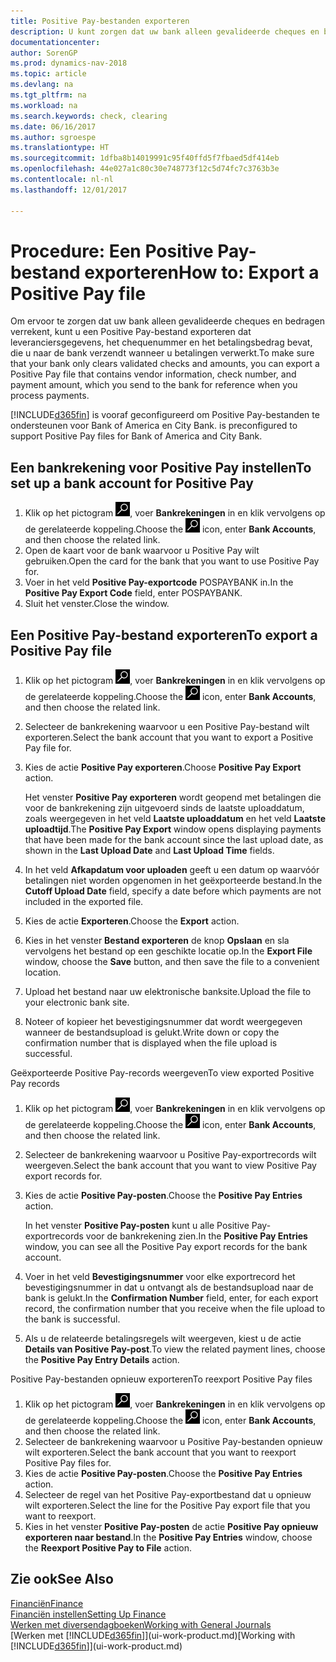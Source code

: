 ```yaml
---
title: Positive Pay-bestanden exporteren
description: U kunt zorgen dat uw bank alleen gevalideerde cheques en bedragen verrekent door een Positive Pay-bestand te exporteren dat gegevens over leveranciers en betalingen bevat.
documentationcenter: 
author: SorenGP
ms.prod: dynamics-nav-2018
ms.topic: article
ms.devlang: na
ms.tgt_pltfrm: na
ms.workload: na
ms.search.keywords: check, clearing
ms.date: 06/16/2017
ms.author: sgroespe
ms.translationtype: HT
ms.sourcegitcommit: 1dfba8b14019991c95f40ffd5f7fbaed5df414eb
ms.openlocfilehash: 44e027a1c80c30e748773f12c5d74fc7c3763b3e
ms.contentlocale: nl-nl
ms.lasthandoff: 12/01/2017

---
```

# <a name="how-to-export-a-positive-pay-file"></a><span data-ttu-id="c6b33-103">Procedure: Een Positive Pay-bestand exporteren</span><span class="sxs-lookup"><span data-stu-id="c6b33-103">How to: Export a Positive Pay file</span></span>
<span data-ttu-id="c6b33-104">Om ervoor te zorgen dat uw bank alleen gevalideerde cheques en bedragen verrekent, kunt u een Positive Pay-bestand exporteren dat leveranciersgegevens, het chequenummer en het betalingsbedrag bevat, die u naar de bank verzendt wanneer u betalingen verwerkt.</span><span class="sxs-lookup"><span data-stu-id="c6b33-104">To make sure that your bank only clears validated checks and amounts, you can export a Positive Pay file that contains vendor information, check number, and payment amount, which you send to the bank for reference when you process payments.</span></span>

[!INCLUDE[d365fin](includes/d365fin_md.md)]<span data-ttu-id="c6b33-105"> is vooraf geconfigureerd om Positive Pay-bestanden te ondersteunen voor Bank of America en City Bank.</span><span class="sxs-lookup"><span data-stu-id="c6b33-105"> is preconfigured to support Positive Pay files for Bank of America and City Bank.</span></span>

## <a name="to-set-up-a-bank-account-for-positive-pay"></a><span data-ttu-id="c6b33-106">Een bankrekening voor Positive Pay instellen</span><span class="sxs-lookup"><span data-stu-id="c6b33-106">To set up a bank account for Positive Pay</span></span>
1. <span data-ttu-id="c6b33-107">Klik op het pictogram ![Zoeken naar pagina of rapport](media/ui-search/search_small.png "pictogram Zoeken naar pagina of rapport"), voer **Bankrekeningen** in en klik vervolgens op de gerelateerde koppeling.</span><span class="sxs-lookup"><span data-stu-id="c6b33-107">Choose the ![Search for Page or Report](media/ui-search/search_small.png "Search for Page or Report icon") icon, enter **Bank Accounts**, and then choose the related link.</span></span>
2. <span data-ttu-id="c6b33-108">Open de kaart voor de bank waarvoor u Positive Pay wilt gebruiken.</span><span class="sxs-lookup"><span data-stu-id="c6b33-108">Open the card for the bank that you want to use Positive Pay for.</span></span>
3. <span data-ttu-id="c6b33-109">Voer in het veld **Positive Pay-exportcode** POSPAYBANK in.</span><span class="sxs-lookup"><span data-stu-id="c6b33-109">In the **Positive Pay Export Code** field, enter POSPAYBANK.</span></span>
4. <span data-ttu-id="c6b33-110">Sluit het venster.</span><span class="sxs-lookup"><span data-stu-id="c6b33-110">Close the window.</span></span>

## <a name="to-export-a-positive-pay-file"></a><span data-ttu-id="c6b33-111">Een Positive Pay-bestand exporteren</span><span class="sxs-lookup"><span data-stu-id="c6b33-111">To export a Positive Pay file</span></span>
1. <span data-ttu-id="c6b33-112">Klik op het pictogram ![Zoeken naar pagina of rapport](media/ui-search/search_small.png "pictogram Zoeken naar pagina of rapport"), voer **Bankrekeningen** in en klik vervolgens op de gerelateerde koppeling.</span><span class="sxs-lookup"><span data-stu-id="c6b33-112">Choose the ![Search for Page or Report](media/ui-search/search_small.png "Search for Page or Report icon") icon, enter **Bank Accounts**, and then choose the related link.</span></span>
2. <span data-ttu-id="c6b33-113">Selecteer de bankrekening waarvoor u een Positive Pay-bestand wilt exporteren.</span><span class="sxs-lookup"><span data-stu-id="c6b33-113">Select the bank account that you want to export a Positive Pay file for.</span></span>
3. <span data-ttu-id="c6b33-114">Kies de actie **Positive Pay exporteren**.</span><span class="sxs-lookup"><span data-stu-id="c6b33-114">Choose **Positive Pay Export** action.</span></span>

    <span data-ttu-id="c6b33-115">Het venster **Positive Pay exporteren** wordt geopend met betalingen die voor de bankrekening zijn uitgevoerd sinds de laatste uploaddatum, zoals weergegeven in het veld **Laatste uploaddatum** en het veld **Laatste uploadtijd**.</span><span class="sxs-lookup"><span data-stu-id="c6b33-115">The **Positive Pay Export** window opens displaying payments that have been made for the bank account since the last upload date, as shown in the **Last Upload Date** and **Last Upload Time** fields.</span></span>
4. <span data-ttu-id="c6b33-116">In het veld **Afkapdatum voor uploaden** geeft u een datum op waarvóór betalingen niet worden opgenomen in het geëxporteerde bestand.</span><span class="sxs-lookup"><span data-stu-id="c6b33-116">In the **Cutoff Upload Date** field, specify a date before which payments are not included in the exported file.</span></span>
5. <span data-ttu-id="c6b33-117">Kies de actie **Exporteren**.</span><span class="sxs-lookup"><span data-stu-id="c6b33-117">Choose the **Export** action.</span></span>
6. <span data-ttu-id="c6b33-118">Kies in het venster **Bestand exporteren** de knop **Opslaan** en sla vervolgens het bestand op een geschikte locatie op.</span><span class="sxs-lookup"><span data-stu-id="c6b33-118">In the **Export File** window, choose the **Save** button, and then save the file to a convenient location.</span></span>
7. <span data-ttu-id="c6b33-119">Upload het bestand naar uw elektronische banksite.</span><span class="sxs-lookup"><span data-stu-id="c6b33-119">Upload the file to your electronic bank site.</span></span>
8. <span data-ttu-id="c6b33-120">Noteer of kopieer het bevestigingsnummer dat wordt weergegeven wanneer de bestandsupload is gelukt.</span><span class="sxs-lookup"><span data-stu-id="c6b33-120">Write down or copy the confirmation number that is displayed when the file upload is successful.</span></span>

<span data-ttu-id="c6b33-121">Geëxporteerde Positive Pay-records weergeven</span><span class="sxs-lookup"><span data-stu-id="c6b33-121">To view exported Positive Pay records</span></span>

1. <span data-ttu-id="c6b33-122">Klik op het pictogram ![Zoeken naar pagina of rapport](media/ui-search/search_small.png "pictogram Zoeken naar pagina of rapport"), voer **Bankrekeningen** in en klik vervolgens op de gerelateerde koppeling.</span><span class="sxs-lookup"><span data-stu-id="c6b33-122">Choose the ![Search for Page or Report](media/ui-search/search_small.png "Search for Page or Report icon") icon, enter **Bank Accounts**, and then choose the related link.</span></span>
2. <span data-ttu-id="c6b33-123">Selecteer de bankrekening waarvoor u Positive Pay-exportrecords wilt weergeven.</span><span class="sxs-lookup"><span data-stu-id="c6b33-123">Select the bank account that you want to view Positive Pay export records for.</span></span>
3. <span data-ttu-id="c6b33-124">Kies de actie **Positive Pay-posten**.</span><span class="sxs-lookup"><span data-stu-id="c6b33-124">Choose the **Positive Pay Entries** action.</span></span>

    <span data-ttu-id="c6b33-125">In het venster **Positive Pay-posten** kunt u alle Positive Pay-exportrecords voor de bankrekening zien.</span><span class="sxs-lookup"><span data-stu-id="c6b33-125">In the **Positive Pay Entries** window, you can see all the Positive Pay export records for the bank account.</span></span>
4. <span data-ttu-id="c6b33-126">Voer in het veld **Bevestigingsnummer** voor elke exportrecord het bevestigingsnummer in dat u ontvangt als de bestandsupload naar de bank is gelukt.</span><span class="sxs-lookup"><span data-stu-id="c6b33-126">In the **Confirmation Number** field, enter, for each export record, the confirmation number that you receive when the file upload to the bank is successful.</span></span>
5. <span data-ttu-id="c6b33-127">Als u de relateerde betalingsregels wilt weergeven, kiest u de actie **Details van Positive Pay-post**.</span><span class="sxs-lookup"><span data-stu-id="c6b33-127">To view the related payment lines, choose the **Positive Pay Entry Details** action.</span></span>

<span data-ttu-id="c6b33-128">Positive Pay-bestanden opnieuw exporteren</span><span class="sxs-lookup"><span data-stu-id="c6b33-128">To reexport Positive Pay files</span></span>

1. <span data-ttu-id="c6b33-129">Klik op het pictogram ![Zoeken naar pagina of rapport](media/ui-search/search_small.png "pictogram Zoeken naar pagina of rapport"), voer **Bankrekeningen** in en klik vervolgens op de gerelateerde koppeling.</span><span class="sxs-lookup"><span data-stu-id="c6b33-129">Choose the ![Search for Page or Report](media/ui-search/search_small.png "Search for Page or Report icon") icon, enter **Bank Accounts**, and then choose the related link.</span></span>
2. <span data-ttu-id="c6b33-130">Selecteer de bankrekening waarvoor u Positive Pay-bestanden opnieuw wilt exporteren.</span><span class="sxs-lookup"><span data-stu-id="c6b33-130">Select the bank account that you want to reexport Positive Pay files for.</span></span>
3. <span data-ttu-id="c6b33-131">Kies de actie **Positive Pay-posten**.</span><span class="sxs-lookup"><span data-stu-id="c6b33-131">Choose the **Positive Pay Entries** action.</span></span>
4. <span data-ttu-id="c6b33-132">Selecteer de regel van het Positive Pay-exportbestand dat u opnieuw wilt exporteren.</span><span class="sxs-lookup"><span data-stu-id="c6b33-132">Select the line for the Positive Pay export file that you want to reexport.</span></span>
5. <span data-ttu-id="c6b33-133">Kies in het venster **Positive Pay-posten** de actie **Positive Pay opnieuw exporteren naar bestand**.</span><span class="sxs-lookup"><span data-stu-id="c6b33-133">In the **Positive Pay Entries** window, choose the **Reexport Positive Pay to File** action.</span></span>

## <a name="see-also"></a><span data-ttu-id="c6b33-134">Zie ook</span><span class="sxs-lookup"><span data-stu-id="c6b33-134">See Also</span></span>
[<span data-ttu-id="c6b33-135">Financiën</span><span class="sxs-lookup"><span data-stu-id="c6b33-135">Finance</span></span>](finance.md)  
[<span data-ttu-id="c6b33-136">Financiën instellen</span><span class="sxs-lookup"><span data-stu-id="c6b33-136">Setting Up Finance</span></span>](finance-setup-finance.md)  
[<span data-ttu-id="c6b33-137">Werken met diversendagboeken</span><span class="sxs-lookup"><span data-stu-id="c6b33-137">Working with General Journals</span></span>](ui-work-general-journals.md)  
<span data-ttu-id="c6b33-138">[Werken met [!INCLUDE[d365fin](includes/d365fin_md.md)]](ui-work-product.md)</span><span class="sxs-lookup"><span data-stu-id="c6b33-138">[Working with [!INCLUDE[d365fin](includes/d365fin_md.md)]](ui-work-product.md)</span></span>


